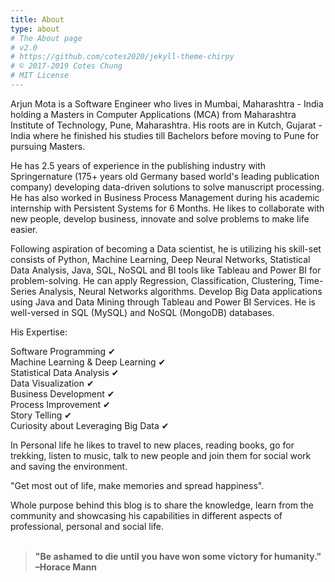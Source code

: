 ```yaml
---
title: About
type: about
# The About page
# v2.0
# https://github.com/cotes2020/jekyll-theme-chirpy
# © 2017-2019 Cotes Chung
# MIT License
---
```


Arjun Mota is a Software Engineer who lives in Mumbai, Maharashtra - India holding a Masters in Computer Applications (MCA) from Maharashtra Institute of Technology, Pune, Maharashtra. His roots are in Kutch, Gujarat - India where he finished his studies till Bachelors before moving to Pune for pursuing Masters.  
  
He has 2.5 years of experience in the publishing industry with Springernature (175+ years old Germany based world's leading publication company) developing data-driven solutions to solve manuscript processing. He has also worked in Business Process Management during his academic internship with Persistent Systems for 6 Months. He likes to collaborate with new people, develop business, innovate and solve problems to make life easier.  
  
Following aspiration of becoming a Data scientist, he is utilizing his skill-set consists of Python, Machine Learning, Deep Neural Networks, Statistical Data Analysis, Java, SQL, NoSQL and BI tools like Tableau and Power BI for problem-solving. He can apply Regression, Classification, Clustering, Time-Series Analysis, Neural Networks algorithms. Develop Big Data applications using Java and Data Mining through Tableau and Power BI Services. He is well-versed in SQL (MySQL) and NoSQL (MongoDB) databases.  
  
His Expertise:  
  
Software Programming ✔  
Machine Learning & Deep Learning ✔  
Statistical Data Analysis ✔  
Data Visualization ✔  
Business Development ✔  
Process Improvement ✔  
Story Telling ✔  
Curiosity about Leveraging Big Data ✔  

In Personal life he likes to travel to new places, reading books, go for trekking, listen to music, talk to new people and join them for social work and saving the environment.  
  
"Get most out of life, make memories and spread happiness".

Whole purpose behind this blog is to share the knowledge, learn from the community and showcasing his capabilities in different aspects of professional, personal and social life.
<br/><br/>
><b>\"Be ashamed to die until you have won some victory for humanity.\" –Horace Mann</b>
